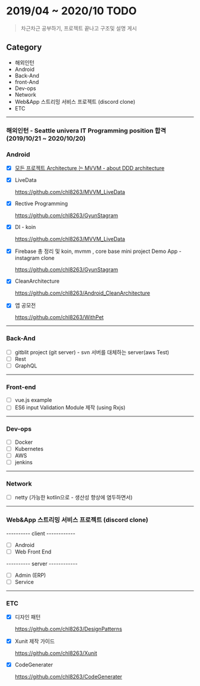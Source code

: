 # 2019/04 ~ 2020/10 TODO
> 차근차근 공부하기, 프로젝트 끝나고 구조및 설명 게시
## Category 

* 해외인턴
* Android
* Back-And
* front-And
* Dev-ops
* Network
* Web&App 스트리밍 서비스 프로젝트 (discord clone)
* ETC

<hr/>

### 해외인턴 - Seattle univera IT Programming position 합격 (2019/10/21 ~ 2020/10/20)

### Android
- [x] [모든 프로젝트 Architecture 는 MVVM - about DDD architecture](https://github.com/chl8263/TDD-MVVM)

    

- [x] LiveData

    <https://github.com/chl8263/MVVM_LiveData>

- [x] Rective Programming

    <https://github.com/chl8263/GyunStagram>

- [x] DI - koin

    <https://github.com/chl8263/MVVM_LiveData>


- [x] Firebase 총 정리 및 koin, mvmm , core base mini project Demo App - instagram clone

    <https://github.com/chl8263/GyunStagram>

- [x] CleanArchitecture

    <https://github.com/chl8263/Android_CleanArchitecture>

- [x] 앱 공모전

    <https://github.com/chl8263/WithPet>

<hr/>

### Back-And    
- [ ] gitblit project (git server) - svn 서버를 대체하는 server(aws Test)
- [ ] Rest
- [ ] GraphQL

<hr/>

### Front-end
- [ ] vue.js example
- [ ] ES6 input Validation Module 제작  (using Rxjs)

<hr/>

### Dev-ops
- [ ] Docker
- [ ] Kubernetes
- [ ] AWS
- [ ] jenkins

<hr/>

### Network
- [ ] netty (가능한 kotlin으로 - 생산성 향상에 염두하면서)

<hr/>

### Web&App 스트리밍 서비스 프로젝트 (discord clone)
---------- client ------------
- [ ] Android
- [ ] Web Front End <br>

---------- server ------------<br>
- [ ] Admin (ERP)
- [ ] Service

<hr/>


### ETC

- [x] 디자인 패턴
    
    <https://github.com/chl8263/DesignPatterns>

- [x] Xunit 제작 가이드

   <https://github.com/chl8263/Xunit>
   
   
- [x] CodeGenerater
    
   <https://github.com/chl8263/CodeGenerater>
